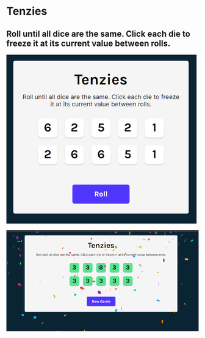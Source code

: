 # Tenzies

## Roll until all dice are the same. Click each die to freeze it at its current value between rolls.

![Alt text](Tenzies.png)

![Alt text](Tenzies-game.png)
